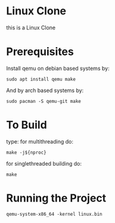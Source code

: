 # Linux Clone

this is a Linux Clone

# Prerequisites
Install qemu on debian based systems by:
```
sudo apt install qemu make
```
And by arch based systems by:
```
sudo pacman -S qemu-git make
```

# To Build
type:
for multithreading do:
```
make -j${nproc}
```
for singlethreaded building do:
```
make
```

# Running the Project
```
qemu-system-x86_64 -kernel linux.bin
```